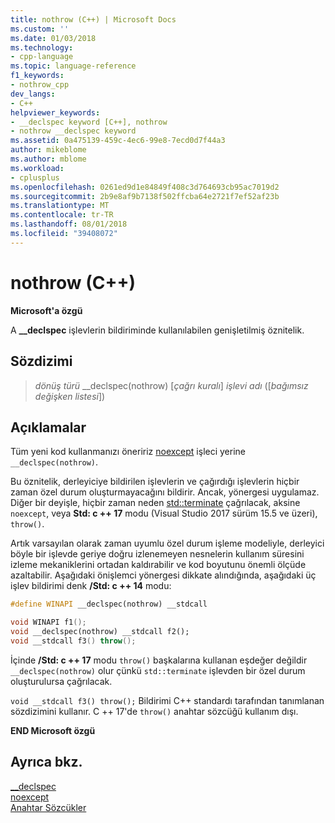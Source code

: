 ```yaml
---
title: nothrow (C++) | Microsoft Docs
ms.custom: ''
ms.date: 01/03/2018
ms.technology:
- cpp-language
ms.topic: language-reference
f1_keywords:
- nothrow_cpp
dev_langs:
- C++
helpviewer_keywords:
- __declspec keyword [C++], nothrow
- nothrow __declspec keyword
ms.assetid: 0a475139-459c-4ec6-99e8-7ecd0d7f44a3
author: mikeblome
ms.author: mblome
ms.workload:
- cplusplus
ms.openlocfilehash: 0261ed9d1e84849f408c3d764693cb95ac7019d2
ms.sourcegitcommit: 2b9e8af9b7138f502ffcba64e2721f7ef52af23b
ms.translationtype: MT
ms.contentlocale: tr-TR
ms.lasthandoff: 08/01/2018
ms.locfileid: "39408072"
---
```

# <a name="nothrow-c"></a>nothrow (C++)

**Microsoft'a özgü**

A **__declspec** işlevlerin bildiriminde kullanılabilen genişletilmiş öznitelik.

## <a name="syntax"></a>Sözdizimi  
  
> *dönüş türü* __declspec(nothrow) [*çağrı kuralı*] *işlevi adı* ([*bağımsız değişken listesi*])

## <a name="remarks"></a>Açıklamalar

Tüm yeni kod kullanmanızı öneririz [noexcept](noexcept-cpp.md) işleci yerine `__declspec(nothrow)`.

Bu öznitelik, derleyiciye bildirilen işlevlerin ve çağırdığı işlevlerin hiçbir zaman özel durum oluşturmayacağını bildirir. Ancak, yönergesi uygulamaz. Diğer bir deyişle, hiçbir zaman neden [std::terminate](../standard-library/exception-functions.md#terminate) çağrılacak, aksine `noexcept`, veya **Std: c ++ 17** modu (Visual Studio 2017 sürüm 15.5 ve üzeri), `throw()`.

Artık varsayılan olarak zaman uyumlu özel durum işleme modeliyle, derleyici böyle bir işlevde geriye doğru izlenemeyen nesnelerin kullanım süresini izleme mekaniklerini ortadan kaldırabilir ve kod boyutunu önemli ölçüde azaltabilir. Aşağıdaki önişlemci yönergesi dikkate alındığında, aşağıdaki üç işlev bildirimi denk **/Std: c ++ 14** modu:

```cpp
#define WINAPI __declspec(nothrow) __stdcall

void WINAPI f1();
void __declspec(nothrow) __stdcall f2();
void __stdcall f3() throw();
```

İçinde **/Std: c ++ 17** modu `throw()` başkalarına kullanan eşdeğer değildir `__declspec(nothrow)` olur çünkü `std::terminate` işlevden bir özel durum oluşturulursa çağrılacak.

`void __stdcall f3() throw();` Bildirimi C++ standardı tarafından tanımlanan sözdizimini kullanır. C ++ 17'de `throw()` anahtar sözcüğü kullanım dışı.

**END Microsoft özgü**

## <a name="see-also"></a>Ayrıca bkz.
 [__declspec](../cpp/declspec.md)  
 [noexcept](noexcept-cpp.md)  
 [Anahtar Sözcükler](../cpp/keywords-cpp.md)  